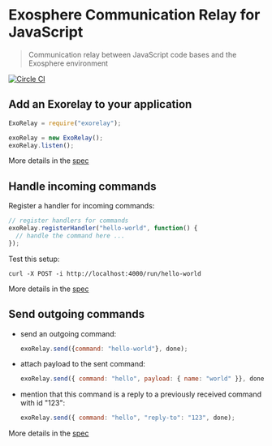 # Exosphere Communication Relay for JavaScript

> Communication relay between JavaScript code bases and the Exosphere environment

[![Circle CI](https://circleci.com/gh/Originate/exorelay-js.svg?style=shield&circle-token=012a2c6405c702e0a8271de804eed0c4c179772f)](https://circleci.com/gh/Originate/exorelay-js)


## Add an Exorelay to your application

```javascript
ExoRelay = require("exorelay");

exoRelay = new ExoRelay();
exoRelay.listen();
```

More details in the [spec](features/listening.feature)


## Handle incoming commands

Register a handler for incoming commands:

```javascript
// register handlers for commands
exoRelay.registerHandler("hello-world", function() {
  // handle the command here ...
});
```

Test this setup:

```
curl -X POST -i http://localhost:4000/run/hello-world
```

More details in the [spec](features/command-handlers.feature)


## Send outgoing commands

* send an outgoing command:

  ```javascript
  exoRelay.send({command: "hello-world"}, done);
  ```

* attach payload to the sent command:

  ```javascript
  exoRelay.send({ command: "hello", payload: { name: "world" }}, done);
  ```

* mention that this command is a reply to a previously received command with id "123":

  ```javascript
  exoRelay.send({ command: "hello", "reply-to": "123", done);
  ```

More details in the [spec](features/sending-commands.feature)
